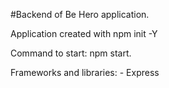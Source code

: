 #Backend of Be Hero application.

Application created with npm init -Y

Command to start: npm start.

Frameworks and libraries: - Express
